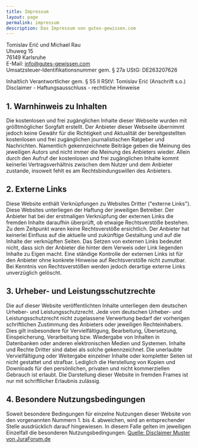 ```yaml
---
title: Impressum
layout: page
permalink: impressum
description: Das Impressum von gutes-gewissen.com
---
```


Tomislav Erić und Michael Rau<br>
Uhuweg 15 <br>
76149 Karlsruhe<br>
E-Mail: info@gutes-gewissen.com<br>
Umsatzsteuer-Identifikationsnummer gem. § 27a UStG: DE263207626

Inhaltlich Verantwortlicher gem. § 55 II RStV: Tomislav Erić (Anschrift s.o.) Disclaimer -
Haftungsausschluss - rechtliche Hinweise

## 1. Warnhinweis zu Inhalten

Die kostenlosen und frei zugänglichen Inhalte dieser Webseite wurden mit größtmöglicher Sorgfalt
erstellt. Der Anbieter dieser Webseite übernimmt jedoch keine Gewähr für die Richtigkeit und
Aktualität der bereitgestellten kostenlosen und frei zugänglichen journalistischen Ratgeber und
Nachrichten. Namentlich gekennzeichnete Beiträge geben die Meinung des jeweiligen Autors und nicht
immer die Meinung des Anbieters wieder. Allein durch den Aufruf der kostenlosen und frei
zugänglichen Inhalte kommt keinerlei Vertragsverhältnis zwischen dem Nutzer und dem Anbieter
zustande, insoweit fehlt es am Rechtsbindungswillen des Anbieters.

## 2. Externe Links

Diese Website enthält Verknüpfungen zu Websites Dritter ("externe Links"). Diese Websites
unterliegen der Haftung der jeweiligen Betreiber. Der Anbieter hat bei der erstmaligen Verknüpfung
der externen Links die fremden Inhalte daraufhin überprüft, ob etwaige Rechtsverstöße bestehen. Zu
dem Zeitpunkt waren keine Rechtsverstöße ersichtlich. Der Anbieter hat keinerlei Einfluss auf die
aktuelle und zukünftige Gestaltung und auf die Inhalte der verknüpften Seiten. Das Setzen von
externen Links bedeutet nicht, dass sich der Anbieter die hinter dem Verweis oder Link liegenden
Inhalte zu Eigen macht. Eine ständige Kontrolle der externen Links ist für den Anbieter ohne
konkrete Hinweise auf Rechtsverstöße nicht zumutbar. Bei Kenntnis von Rechtsverstößen werden
jedoch derartige externe Links unverzüglich gelöscht.

## 3. Urheber- und Leistungsschutzrechte

Die auf dieser Website veröffentlichten Inhalte unterliegen dem deutschen Urheber- und
Leistungsschutzrecht. Jede vom deutschen Urheber- und Leistungsschutzrecht nicht zugelassene
Verwertung bedarf der vorherigen schriftlichen Zustimmung des Anbieters oder jeweiligen
Rechteinhabers. Dies gilt insbesondere für Vervielfältigung, Bearbeitung, Übersetzung,
Einspeicherung, Verarbeitung bzw. Wiedergabe von Inhalten in Datenbanken oder anderen
elektronischen Medien und Systemen. Inhalte und Rechte Dritter sind dabei als solche
gekennzeichnet. Die unerlaubte Vervielfältigung oder Weitergabe einzelner Inhalte oder
kompletter Seiten ist nicht gestattet und strafbar. Lediglich die Herstellung von Kopien und
Downloads für den persönlichen, privaten und nicht kommerziellen Gebrauch ist erlaubt. Die
Darstellung dieser Website in fremden Frames ist nur mit schriftlicher Erlaubnis zulässig.

## 4. Besondere Nutzungsbedingungen

Soweit besondere Bedingungen für einzelne Nutzungen dieser Website von den vorgenannten Nummern 1.
bis 4. abweichen, wird an entsprechender Stelle ausdrücklich darauf hingewiesen. In diesem Falle
gelten im jeweiligen Einzelfall die besonderen Nutzungsbedingungen.
<a href="https://www.juraforum.de/disclaimer_muster/"> Quelle: Disclaimer Muster von JuraForum.de</a>
